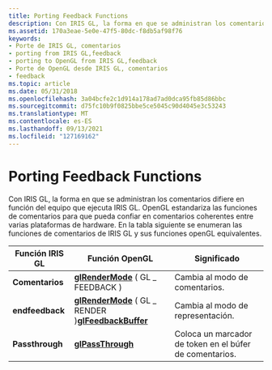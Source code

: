 ```yaml
---
title: Porting Feedback Functions
description: Con IRIS GL, la forma en que se administran los comentarios difiere en función del equipo que ejecuta IRIS GL.
ms.assetid: 170a3eae-5e0e-47f5-80dc-f8db5af98f76
keywords:
- Porte de IRIS GL, comentarios
- porting from IRIS GL,feedback
- porting to OpenGL from IRIS GL,feedback
- Porte de OpenGL desde IRIS GL, comentarios
- feedback
ms.topic: article
ms.date: 05/31/2018
ms.openlocfilehash: 3a04bcfe2c1d914a178ad7ad0dca95fb85d86bbc
ms.sourcegitcommit: d75fc10b9f0825bbe5ce5045c90d4045e3c53243
ms.translationtype: MT
ms.contentlocale: es-ES
ms.lasthandoff: 09/13/2021
ms.locfileid: "127169162"
---
```

# <a name="porting-feedback-functions"></a>Porting Feedback Functions

Con IRIS GL, la forma en que se administran los comentarios difiere en función del equipo que ejecuta IRIS GL. OpenGL estandariza las funciones de comentarios para que pueda confiar en comentarios coherentes entre varias plataformas de hardware. En la tabla siguiente se enumeran las funciones de comentarios de IRIS GL y sus funciones openGL equivalentes.



| Función IRIS GL | Función OpenGL                                                                                            | Significado                                       |
|------------------|------------------------------------------------------------------------------------------------------------|-----------------------------------------------|
| **Comentarios**     | [**glRenderMode**](glrendermode.md) ( GL \_ FEEDBACK )                                                      | Cambia al modo de comentarios.                    |
| **endfeedback**  | [**glRenderMode**](glrendermode.md) ( GL \_ RENDER )[**glFeedbackBuffer**](glfeedbackbuffer.md)<br/> | Cambia al modo de representación.                   |
| **Passthrough**  | [**glPassThrough**](glpassthrough.md)                                                                     | Coloca un marcador de token en el búfer de comentarios. |



 

 

 





